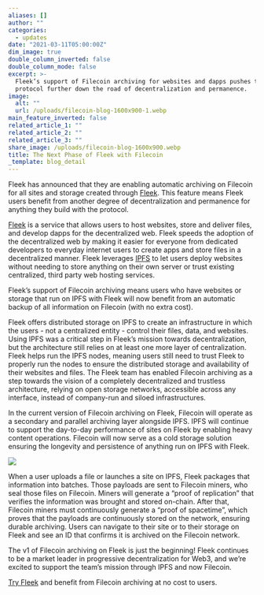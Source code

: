 ```yaml
---
aliases: []
author: ""
categories:
  - updates
date: "2021-03-11T05:00:00Z"
dim_image: true
double_column_inverted: false
double_column_mode: false
excerpt: >-
  Fleek’s support of Filecoin archiving for websites and dapps pushes the
  protocol further down the road of decentralization and permanence.
image:
  alt: ""
  url: /uploads/filecoin-blog-1600x900-1.webp
main_feature_inverted: false
related_article_1: ""
related_article_2: ""
related_article_3: ""
share_image: /uploads/filecoin-blog-1600x900.webp
title: The Next Phase of Fleek with Filecoin
_template: blog_detail
---
```


Fleek has announced that they are enabling automatic archiving on Filecoin for all sites and storage created through [Fleek](https://fleek.co/). This feature means Fleek users benefit from another degree of decentralization and permanence for anything they build with the protocol.

[Fleek](http://fleek.co/) is a service that allows users to host websites, store and deliver files, and develop dapps for the decentralized web. Fleek speeds the adoption of the decentralized web by making it easier for everyone from dedicated developers to everyday internet users to create apps and store files in a decentralized manner. Fleek leverages [IPFS](https://ipfs.tech/) to let users deploy websites without needing to store anything on their own server or trust existing centralized, third party web hosting services.

Fleek’s support of Filecoin archiving means users who have websites or storage that run on IPFS with Fleek will now benefit from an automatic backup of all information on Filecoin (with no extra cost).

Fleek offers distributed storage on IPFS to create an infrastructure in which the users - not a centralized entity - control their files, data, and websites. Using IPFS was a critical step in Fleek’s mission towards decentralization, but the architecture still relies on at least one more layer of centralization. Fleek helps run the IPFS nodes, meaning users still need to trust Fleek to properly run the nodes to ensure the distributed storage and availability of their websites and files. The Fleek team has enabled Filecoin archiving as a step towards the vision of a completely decentralized and trustless architecture, relying on open storage networks, accessible across any interface, instead of company-run and siloed infrastructures.

In the current version of Filecoin archiving on Fleek, Filecoin will operate as a secondary and parallel archiving layer alongside IPFS. IPFS will continue to support the day-to-day performance of sites on Fleek by enabling heavy content operations. Filecoin will now serve as a cold storage solution ensuring the longevity and persistence of anything run on IPFS with Fleek.

![](/uploads/fleek-archiving.webp)

When a user uploads a file or launches a site on IPFS, Fleek packages that information into batches. Those payloads are sent to Filecoin miners, who seal those files on Filecoin. Miners will generate a “proof of replication” that verifies the information was brought and stored on-chain. After that, Filecoin miners must continuously generate a “proof of spacetime”, which proves that the payloads are continuously stored on the network, ensuring durable archiving. Users can navigate to their site or to their storage on Fleek and see an ID that confirms it is archived on the Filecoin network.

The v1 of Filecoin archiving on Fleek is just the beginning! Fleek continues to be a market leader in progressive decentralization for Web3, and we’re excited to support the team’s mission through IPFS and now Filecoin.

[Try Fleek](https://app.fleek.co/) and benefit from Filecoin archiving at no cost to users.
